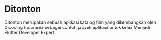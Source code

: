 # Ditonton

Ditonton merupakan sebuah aplikasi katalog film yang dikembangkan oleh Dicoding Indonesia sebagai contoh proyek aplikasi untuk kelas Menjadi Flutter Developer Expert.
